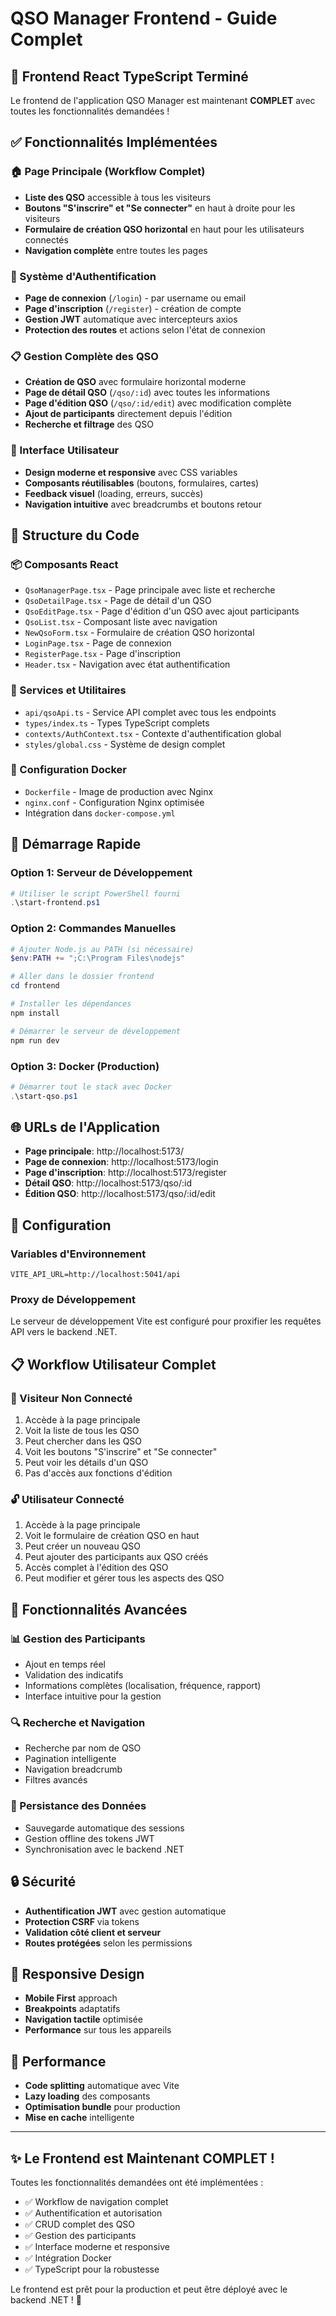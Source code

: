 # QSO Manager Frontend - Guide Complet

## 🚀 Frontend React TypeScript Terminé

Le frontend de l'application QSO Manager est maintenant **COMPLET** avec toutes les fonctionnalités demandées !

## ✅ Fonctionnalités Implémentées

### 🏠 Page Principale (Workflow Complet)
- **Liste des QSO** accessible à tous les visiteurs
- **Boutons "S'inscrire" et "Se connecter"** en haut à droite pour les visiteurs
- **Formulaire de création QSO horizontal** en haut pour les utilisateurs connectés
- **Navigation complète** entre toutes les pages

### 🔐 Système d'Authentification
- **Page de connexion** (`/login`) - par username ou email
- **Page d'inscription** (`/register`) - création de compte
- **Gestion JWT** automatique avec intercepteurs axios
- **Protection des routes** et actions selon l'état de connexion

### 📋 Gestion Complète des QSO
- **Création de QSO** avec formulaire horizontal moderne
- **Page de détail QSO** (`/qso/:id`) avec toutes les informations
- **Page d'édition QSO** (`/qso/:id/edit`) avec modification complète
- **Ajout de participants** directement depuis l'édition
- **Recherche et filtrage** des QSO

### 🎨 Interface Utilisateur
- **Design moderne et responsive** avec CSS variables
- **Composants réutilisables** (boutons, formulaires, cartes)
- **Feedback visuel** (loading, erreurs, succès)
- **Navigation intuitive** avec breadcrumbs et boutons retour

## 📁 Structure du Code

### 📦 Composants React
- `QsoManagerPage.tsx` - Page principale avec liste et recherche
- `QsoDetailPage.tsx` - Page de détail d'un QSO
- `QsoEditPage.tsx` - Page d'édition d'un QSO avec ajout participants
- `QsoList.tsx` - Composant liste avec navigation
- `NewQsoForm.tsx` - Formulaire de création QSO horizontal
- `LoginPage.tsx` - Page de connexion
- `RegisterPage.tsx` - Page d'inscription
- `Header.tsx` - Navigation avec état authentification

### 🔧 Services et Utilitaires
- `api/qsoApi.ts` - Service API complet avec tous les endpoints
- `types/index.ts` - Types TypeScript complets
- `contexts/AuthContext.tsx` - Contexte d'authentification global
- `styles/global.css` - Système de design complet

### 🐳 Configuration Docker
- `Dockerfile` - Image de production avec Nginx
- `nginx.conf` - Configuration Nginx optimisée
- Intégration dans `docker-compose.yml`

## 🚀 Démarrage Rapide

### Option 1: Serveur de Développement
```powershell
# Utiliser le script PowerShell fourni
.\start-frontend.ps1
```

### Option 2: Commandes Manuelles
```powershell
# Ajouter Node.js au PATH (si nécessaire)
$env:PATH += ";C:\Program Files\nodejs"

# Aller dans le dossier frontend
cd frontend

# Installer les dépendances
npm install

# Démarrer le serveur de développement
npm run dev
```

### Option 3: Docker (Production)
```powershell
# Démarrer tout le stack avec Docker
.\start-qso.ps1
```

## 🌐 URLs de l'Application

- **Page principale**: http://localhost:5173/
- **Page de connexion**: http://localhost:5173/login
- **Page d'inscription**: http://localhost:5173/register
- **Détail QSO**: http://localhost:5173/qso/:id
- **Édition QSO**: http://localhost:5173/qso/:id/edit

## 🔧 Configuration

### Variables d'Environnement
```env
VITE_API_URL=http://localhost:5041/api
```

### Proxy de Développement
Le serveur de développement Vite est configuré pour proxifier les requêtes API vers le backend .NET.

## 📋 Workflow Utilisateur Complet

### 👤 Visiteur Non Connecté
1. Accède à la page principale
2. Voit la liste de tous les QSO
3. Peut chercher dans les QSO
4. Voit les boutons "S'inscrire" et "Se connecter"
5. Peut voir les détails d'un QSO
6. Pas d'accès aux fonctions d'édition

### 🔓 Utilisateur Connecté
1. Accède à la page principale
2. Voit le formulaire de création QSO en haut
3. Peut créer un nouveau QSO
4. Peut ajouter des participants aux QSO créés
5. Accès complet à l'édition des QSO
6. Peut modifier et gérer tous les aspects des QSO

## 🎯 Fonctionnalités Avancées

### 📊 Gestion des Participants
- Ajout en temps réel
- Validation des indicatifs
- Informations complètes (localisation, fréquence, rapport)
- Interface intuitive pour la gestion

### 🔍 Recherche et Navigation
- Recherche par nom de QSO
- Pagination intelligente
- Navigation breadcrumb
- Filtres avancés

### 💾 Persistance des Données
- Sauvegarde automatique des sessions
- Gestion offline des tokens JWT
- Synchronisation avec le backend .NET

## 🔒 Sécurité

- **Authentification JWT** avec gestion automatique
- **Protection CSRF** via tokens
- **Validation côté client et serveur**
- **Routes protégées** selon les permissions

## 📱 Responsive Design

- **Mobile First** approach
- **Breakpoints** adaptatifs
- **Navigation tactile** optimisée
- **Performance** sur tous les appareils

## 🚀 Performance

- **Code splitting** automatique avec Vite
- **Lazy loading** des composants
- **Optimisation bundle** pour production
- **Mise en cache** intelligente

---

## ✨ Le Frontend est Maintenant COMPLET !

Toutes les fonctionnalités demandées ont été implémentées :
- ✅ Workflow de navigation complet
- ✅ Authentification et autorisation
- ✅ CRUD complet des QSO
- ✅ Gestion des participants
- ✅ Interface moderne et responsive
- ✅ Intégration Docker
- ✅ TypeScript pour la robustesse

Le frontend est prêt pour la production et peut être déployé avec le backend .NET ! 🎉
